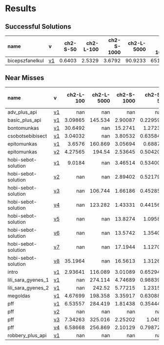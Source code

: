 # Results

## Successful Solutions

| name            | v                          |   ch2-S-50 |   ch2-L-100 |   ch2-S-1000 |   ch2-L-5000 |   ch2-XL-10000 |   Total time |
|:----------------|:---------------------------|-----------:|------------:|-------------:|-------------:|---------------:|-------------:|
| bicepszfanelkul | [v1](../../commit/83e738a) |     0.6403 |      2.5329 |       3.6792 |      90.9233 |        651.271 |      749.047 |

## Near Misses

| name                | v                          |   ch2-L-100 |   ch2-L-5000 |   ch2-S-1000 |   ch2-S-50 |   ch2-XL-10000 |
|:--------------------|:---------------------------|------------:|-------------:|-------------:|-----------:|---------------:|
| adv_plus_api        | [v1](../../commit/b0f3b2d) |   nan       |      nan     |    nan       | nan        |            nan |
| basic_plus_api      | [v1](../../commit/316ae83) |     3.09865 |      145.534 |      2.90087 |   0.229592 |            nan |
| bontomunkas         | [v1](../../commit/210be6f) |    30.6492  |      nan     |     15.2741  |   1.27235  |            nan |
| csobotsebibisect    | [v1](../../commit/29450c9) |     3.04032 |      nan     |      3.80532 |   0.635847 |            nan |
| epitomunkas         | [v1](../../commit/224d3dc) |     3.6576  |      160.869 |      3.05694 |   0.68877  |            nan |
| epitomunkas         | [v2](../../commit/55eca6a) |     4.27565 |      194.54  |      2.53645 |   0.504201 |            nan |
| hobi-sebot-solution | [v1](../../commit/f4662c7) |     9.0184  |      nan     |      3.46514 |   0.534007 |            nan |
| hobi-sebot-solution | [v2](../../commit/1d3d0eb) |   nan       |      nan     |      2.89402 |   0.521794 |            nan |
| hobi-sebot-solution | [v3](../../commit/292c045) |   nan       |      106.744 |      1.66186 |   0.452853 |            nan |
| hobi-sebot-solution | [v4](../../commit/55eca6a) |   nan       |      123.282 |      1.43331 |   0.441569 |            nan |
| hobi-sebot-solution | [v5](../../commit/6d15cbd) |   nan       |      nan     |     13.8274  |   1.09583  |            nan |
| hobi-sebot-solution | [v6](../../commit/4100f53) |   nan       |      nan     |     13.5742  |   1.35401  |            nan |
| hobi-sebot-solution | [v7](../../commit/e50eaa7) |   nan       |      nan     |     17.1944  |   1.12709  |            nan |
| hobi-sebot-solution | [v8](../../commit/7d33778) |    35.1964  |      nan     |     16.5613  |   1.31269  |            nan |
| intro               | [v1](../../commit/32a11ca) |     2.93641 |      116.089 |      3.01089 |   0.652949 |            nan |
| lili_sara_gyenes_1  | [v1](../../commit/3b53a86) |   nan       |      274.114 |      4.74689 |   0.988394 |            nan |
| lili_sara_gyenes_2  | [v1](../../commit/4c26f5d) |   nan       |      242.52  |      5.77215 |   1.23156  |            nan |
| megoldas            | [v1](../../commit/c3ea7e6) |     4.67699 |      198.358 |      3.35917 |   0.630882 |            nan |
| pff                 | [v1](../../commit/139c752) |     6.53557 |      284.419 |      1.81438 |   0.354447 |            nan |
| pff                 | [v2](../../commit/db5214d) |   nan       |      nan     |    nan       | nan        |            nan |
| pff                 | [v3](../../commit/02b6c65) |     7.34263 |      325.016 |      2.25202 |   1.0452   |            nan |
| pff                 | [v4](../../commit/6d06a29) |     6.58668 |      256.869 |      2.10129 |   0.798727 |            nan |
| robbery_plus_api    | [v1](../../commit/ec96ef9) |   nan       |      nan     |    nan       | nan        |            nan |